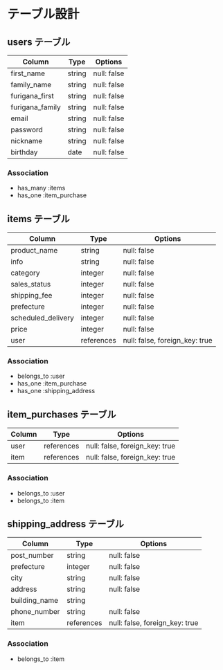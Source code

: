 # テーブル設計

## users テーブル

| Column          | Type   | Options     |
| --------------- | ------ | ----------- |
| first_name      | string | null: false |
| family_name     | string | null: false |
| furigana_first  | string | null: false |
| furigana_family | string | null: false |
| email           | string | null: false |
| password        | string | null: false |
| nickname        | string | null: false |
| birthday        | date   | null: false |

### Association

- has_many :items
- has_one  :item_purchase

## items テーブル

| Column             | Type       | Options                        |
| ------------------ | ---------- | ------------------------------ |
| product_name       | string     | null: false                    |
| info               | string     | null: false                    |
| category           | integer    | null: false                    |
| sales_status       | integer    | null: false                    |
| shipping_fee       | integer    | null: false                    |
| prefecture         | integer    | null: false                    |
| scheduled_delivery | integer    | null: false                    |
| price              | integer    | null: false                    |
| user               | references | null: false, foreign_key: true |

### Association

- belongs_to :user
- has_one    :item_purchase
- has_one    :shipping_address

## item_purchases テーブル

| Column              | Type       | Options                        |
| ------------------- | ---------- | ------------------------------ |
| user                | references | null: false, foreign_key: true |
| item                | references | null: false, foreign_key: true |

### Association

- belongs_to :user
- belongs_to :item

## shipping_address テーブル

| Column             | Type       | Options                        |
| ------------------ | ---------- | ------------------------------ |
| post_number        | string     | null: false                    |
| prefecture         | integer    | null: false                    |
| city               | string     | null: false                    |
| address            | string     | null: false                    |
| building_name      | string     |                                |
| phone_number       | string     | null: false                    |
| item               | references | null: false, foreign_key: true |

### Association

- belongs_to :item
